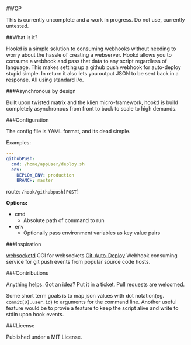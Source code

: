 #WOP

This is currently uncomplete and a work in progress. Do not use, currently untested.

##What is it?

Hookd is a simple solution to consuming webhooks without needing to worry about the hassle of creating a webserver. Hookd allows you to consume a webhook and pass that data to any script regardless of language. This makes setting up a github push webhook for auto-deploy stupid simple. In return it also lets you output JSON to be sent back in a response. All using standard i/o.

###Asynchronous by design

Built upon twisted matrix and the klien micro-framework, hookd is build completely asynchronous from front to back to scale to high demands.

###Configuration

The config file is YAML format, and its dead simple.

Examples:

``` yaml
---
githubPush:
  cmd: /home/appUser/deploy.sh
  env:
    DEPLOY_ENV: production
    BRANCH: master
```

route: `/hook/githubpush[POST]`


__Options:__

 * cmd
   * Absolute path of command to run
 * env
   * Optionally pass environment variables as key value pairs

###Inspiration

[websocketd](http://websocketd.com/) CGI for websockets
[Git-Auto-Deploy](https://github.com/olipo186/Git-Auto-Deploy) Webhook consuming service for git push events from popular source code hosts.

###Contributions

Anything helps. Got an idea? Put it in a ticket. Pull requests are welcomed.

Some short term goals is to map json values with dot notation(eg. `commit[0].user.id`) to arguments for the command line. Another useful feature would be to provie a feature to keep the script alive and write to stdin upon hook events.

###License

Published under a MIT License.